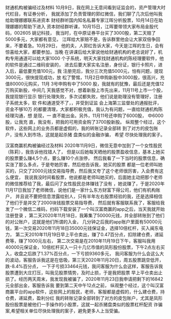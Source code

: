 财通机构被骗经过及材料
10月9日，我在网上无意间看到证监会的，资产管理大时代栏目，有证券分析，
我就添加了负责管理的郭红微信，我们聊了几次后他叫我给助理娜娜联系进资本
财经群听国内知名私募专家江晖分析股票，10月14日在助理娜娜的帮助下进入
资本财经群听课，10月15日，江晖要带领大家布局金股代码，002605 姚记科技，
我当时，在中原证券平台买了3000股，第二天赔了5000多元，大家都有意见，
江晖给大家赔不是，告诉群里他会让大家双倍争回来，不要着急。10月29日，
他的夫，人郭红告诉大家，今天是江晖的生日，会有惊喜给大家，都要参加，当晚
在讲课后给大家说他给财通机构的老总说好了，机构专用通道可以给大家1000
个子系统，明天大家找财通机构的陈经理要软件，他的软件是通过二维码安装的，
进去后要大家实名注册，身份证，银行卡照片，进入后，最低要充值100元，我
注册完后，我分三次充值5000元，怕有问题，提现3000元，很快提现成功，放
松了警惕，11月2日申购新股中3000股，很高兴，充值80000元购买，11月
3号申购有中了5000 股，我就有的犹豫，最后还是充值12万购买新股，中间几
天我感觉不对，想着新股上市先出来，11月11号上市一个股，我提现银行显示
银行处理失败，多次试都失败，他们说是助理没有管理好，注册子系统太多，软
件和通道受不了，，并受到证监 会上海第三监督处的通报批评，资金不够10万
的都要清理，大家都积极充值，我认为有问题，一直给财通机构陈经理沟通，想
是现，一 直不能出金。另外，11月11号还申购了6000股， 中6000股，让我充
直，我没有，把我的可用资金购了3700股新股。
纵观整个经过，这个软件，这些网上的业务员都是虚假的，我的转账记录全部转
到了对方的皮包账户，没有入到市场，这就是起杀猪 盘类似的金融诈骗， 希望
尽快处理我的案子。

汉富商赢机构被骗经过及材料
2020年11月9日，微信无意中加到了一个女性股民（陈莉），我告诉他找错人了，
但是以后她每天晒他的股票盈收信息，基本上她买的股票要么赚4,5个点，要么赚10个点涨停，
然后我看了一下当时的股票信息，确实涨了那么多点，于是夸她厉害，然后他告诉我，她买的股票
都是一位老师叫她买的，只交了2000元钱交易指导费，然后我又夸了这个老师很厉害，入会费有这么便宜，
我说我没时间看股票，他说都是老师叫她买的，后面她主动把那个老师的微信推荐给了我，最后问了女性股民总体赚钱了没有
，她说赚了，于是2020年11月17日我加了老师微信，说他们是一家什么东方财富下得公司，他们有机构账户，
并且说不要把信息泄露给别人，只有半年左右股票经验的我，还是选择相信了他们于是并交了2000块钱股票交易指导费，
然后就有客服联系我了，客服给我发了一个微信二维码，扫码下载安装了一个叫汉富商赢的app之后，当天我就开始注册登录
，第二天2020年11月18日，我筹集了50000元钱，并全部转账到了他们的对公账户，这就是他们所谓的入金，
几分钟之后我的app账户里面有50000元钱，第一次交易2020年11月18日35000元钱保证金，选择10倍杠杆，买入闽东电力，
第二天2010年11月19日早上平仓卖出，赚了0.47百分点，扣除建仓费，递延费等，赚了1000元左右，
第二次交易是在2010年11月19日下午，客服叫我用40000元保证金，10倍杠杆买入一只十几亿市值的凤形股份股票，下午2点左右买入，收盘之后跌了1.37%百分点，一下亏损9360多元，
我问客服为什么会这么大的波动，客服告诉我这是在低吸，第三天2020年11月20日，周五股票跳空低开，跌-8.4%百分点，
一下子亏损33464元钱，我问客服为什么会这样，客服告诉我股票遭到大庄打压，叫我见股票情势，及时止损，于是我把股票
早上平仓卖出止损了。经历两天周末，我发现我被骗了，2020年11月23日我申请把剩下的16842元全部出金，客服告诉我
要到第二天中午12点之前，
纵观整个经过，这个叫汉富商赢平台的app软件，这些网上的股民，老师，客服都是虚假的，什么建仓费，持仓费，递延费，盈利分红
我的转账记录全部转到了对方的皮包账户，尤其是凤形股份股票是被他们一手操作的小股票，这就一起杀猪盘类似的股票杠杆配资
诈骗案,希望相关单位尽快处理我的案子，避免更多人上当受骗。


